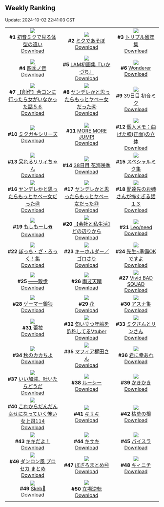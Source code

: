 ## Weekly Ranking
Update: 2024-10-02 22:41:03 CST

|      |      |      |
| :----: | :----: | :----: |
| ![](https://i.pixiv.re/c/240x480/img-master/img/2024/09/26/00/00/41/122771180_p0_master1200.jpg)<br>**#1** [初音ミクで見る体型の違い](https://www.pixiv.net/artworks/122771180)<br>[Download](https://i.pixiv.re/img-original/img/2024/09/26/00/00/41/122771180_p0.jpg) | ![](https://i.pixiv.re/c/240x480/img-master/img/2024/09/27/16/16/46/122811803_p0_master1200.jpg)<br>**#2** [ミクであそぼ](https://www.pixiv.net/artworks/122811803)<br>[Download](https://i.pixiv.re/img-original/img/2024/09/27/16/16/46/122811803_p0.jpg) | ![](https://i.pixiv.re/c/240x480/img-master/img/2024/09/27/16/50/09/122813087_p0_master1200.jpg)<br>**#3** [トリプル留年 集](https://www.pixiv.net/artworks/122813087)<br>[Download](https://i.pixiv.re/img-original/img/2024/09/27/16/50/09/122813087_p0.jpg) |
| ![](https://i.pixiv.re/c/240x480/img-master/img/2024/09/25/19/52/13/122763115_p0_master1200.jpg)<br>**#4** [四季ノ音](https://www.pixiv.net/artworks/122763115)<br>[Download](https://i.pixiv.re/img-original/img/2024/09/25/19/52/13/122763115_p0.jpg) | ![](https://i.pixiv.re/c/240x480/img-master/img/2024/09/27/00/02/24/122798429_p0_master1200.jpg)<br>**#5** [LAM初画集『いかづち』](https://www.pixiv.net/artworks/122798429)<br>[Download](https://i.pixiv.re/img-original/img/2024/09/27/00/02/24/122798429_p0.jpg) | ![](https://i.pixiv.re/c/240x480/img-master/img/2024/09/25/21/34/29/122766178_p0_master1200.jpg)<br>**#6** [Wonderer](https://www.pixiv.net/artworks/122766178)<br>[Download](https://i.pixiv.re/img-original/img/2024/09/25/21/34/29/122766178_p0.jpg) |
| ![](https://i.pixiv.re/c/240x480/img-master/img/2024/09/27/00/00/20/122798134_p0_master1200.jpg)<br>**#7** [【創作】合コンに行ったら女がいなかった話５６](https://www.pixiv.net/artworks/122798134)<br>[Download](https://i.pixiv.re/img-original/img/2024/09/27/00/00/20/122798134_p0.png) | ![](https://i.pixiv.re/c/240x480/img-master/img/2024/09/26/00/00/51/122771207_p0_master1200.jpg)<br>**#8** [ヤンデレかと思ったらもっとヤベー女だった㊷](https://www.pixiv.net/artworks/122771207)<br>[Download](https://i.pixiv.re/img-original/img/2024/09/26/00/00/51/122771207_p0.png) | ![](https://i.pixiv.re/c/240x480/img-master/img/2024/09/26/01/10/07/122773462_p0_master1200.jpg)<br>**#9** [39日目 初音ミク](https://www.pixiv.net/artworks/122773462)<br>[Download](https://i.pixiv.re/img-original/img/2024/09/26/01/10/07/122773462_p0.png) |
| ![](https://i.pixiv.re/c/240x480/img-master/img/2024/09/27/15/40/36/122811976_p0_master1200.jpg)<br>**#10** [ミクガキシリーズ](https://www.pixiv.net/artworks/122811976)<br>[Download](https://i.pixiv.re/img-original/img/2024/09/27/15/40/36/122811976_p0.jpg) | ![](https://i.pixiv.re/c/240x480/img-master/img/2024/09/26/17/13/14/122786744_p0_master1200.jpg)<br>**#11** [MORE MORE JUMP!](https://www.pixiv.net/artworks/122786744)<br>[Download](https://i.pixiv.re/img-original/img/2024/09/26/17/13/14/122786744_p0.jpg) | ![](https://i.pixiv.re/c/240x480/img-master/img/2024/09/26/06/00/04/122777221_p0_master1200.jpg)<br>**#12** [個人メモ：曲げた膝(正面)の立体](https://www.pixiv.net/artworks/122777221)<br>[Download](https://i.pixiv.re/img-original/img/2024/09/26/06/00/04/122777221_p0.jpg) |
| ![](https://i.pixiv.re/c/240x480/img-master/img/2024/09/26/00/13/00/122771830_p0_master1200.jpg)<br>**#13** [呆れるリリィちゃん](https://www.pixiv.net/artworks/122771830)<br>[Download](https://i.pixiv.re/img-original/img/2024/09/26/00/13/00/122771830_p0.jpg) | ![](https://i.pixiv.re/c/240x480/img-master/img/2024/09/25/00/00/14/122744419_p0_master1200.jpg)<br>**#14** [38日目 花海咲季](https://www.pixiv.net/artworks/122744419)<br>[Download](https://i.pixiv.re/img-original/img/2024/09/25/00/00/14/122744419_p0.png) | ![](https://i.pixiv.re/c/240x480/img-master/img/2024/09/27/16/52/00/122812073_p0_master1200.jpg)<br>**#15** [スペシャルミク集](https://www.pixiv.net/artworks/122812073)<br>[Download](https://i.pixiv.re/img-original/img/2024/09/27/16/52/00/122812073_p0.jpg) |
| ![](https://i.pixiv.re/c/240x480/img-master/img/2024/09/25/10/19/17/122753717_p0_master1200.jpg)<br>**#16** [ヤンデレかと思ったらもっとヤベー女だった㊶](https://www.pixiv.net/artworks/122753717)<br>[Download](https://i.pixiv.re/img-original/img/2024/09/25/10/19/17/122753717_p0.png) | ![](https://i.pixiv.re/c/240x480/img-master/img/2024/09/27/00/00/57/122798288_p0_master1200.jpg)<br>**#17** [ヤンデレかと思ったらもっとヤベー女だった㊸](https://www.pixiv.net/artworks/122798288)<br>[Download](https://i.pixiv.re/img-original/img/2024/09/27/00/00/57/122798288_p0.png) | ![](https://i.pixiv.re/c/240x480/img-master/img/2024/09/26/18/54/44/122788915_p0_master1200.jpg)<br>**#18** [配達先のお姉さんが怖すぎる話１３](https://www.pixiv.net/artworks/122788915)<br>[Download](https://i.pixiv.re/img-original/img/2024/09/26/18/54/44/122788915_p0.jpg) |
| ![](https://i.pixiv.re/c/240x480/img-master/img/2024/09/25/00/00/16/122744434_p0_master1200.jpg)<br>**#19** [もしもーし☎️](https://www.pixiv.net/artworks/122744434)<br>[Download](https://i.pixiv.re/img-original/img/2024/09/25/00/00/16/122744434_p0.png) | ![](https://i.pixiv.re/c/240x480/img-master/img/2024/09/27/12/00/09/122808676_p0_master1200.jpg)<br>**#20** [【会社と私生活】どの辺りから](https://www.pixiv.net/artworks/122808676)<br>[Download](https://i.pixiv.re/img-original/img/2024/09/27/12/00/09/122808676_p0.jpg) | ![](https://i.pixiv.re/c/240x480/img-master/img/2024/09/25/18/08/28/122760711_p0_master1200.jpg)<br>**#21** [Leo/need](https://www.pixiv.net/artworks/122760711)<br>[Download](https://i.pixiv.re/img-original/img/2024/09/25/18/08/28/122760711_p0.jpg) |
| ![](https://i.pixiv.re/c/240x480/img-master/img/2024/09/27/15/59/42/122812247_p0_master1200.jpg)<br>**#22** [ぼっち・ざ・ろっく！集](https://www.pixiv.net/artworks/122812247)<br>[Download](https://i.pixiv.re/img-original/img/2024/09/27/15/59/42/122812247_p0.jpg) | ![](https://i.pixiv.re/c/240x480/img-master/img/2024/09/26/17/26/57/122786945_p0_master1200.jpg)<br>**#23** [キーホルダー／ゴロさり](https://www.pixiv.net/artworks/122786945)<br>[Download](https://i.pixiv.re/img-original/img/2024/09/26/17/26/57/122786945_p0.jpg) | ![](https://i.pixiv.re/c/240x480/img-master/img/2024/09/26/00/00/23/122771097_p0_master1200.jpg)<br>**#24** [先生~準備OKですよ](https://www.pixiv.net/artworks/122771097)<br>[Download](https://i.pixiv.re/img-original/img/2024/09/26/00/00/23/122771097_p0.jpg) |
| ![](https://i.pixiv.re/c/240x480/img-master/img/2024/09/26/00/00/53/122771214_p0_master1200.jpg)<br>**#25** [——散步](https://www.pixiv.net/artworks/122771214)<br>[Download](https://i.pixiv.re/img-original/img/2024/09/26/00/00/53/122771214_p0.png) | ![](https://i.pixiv.re/c/240x480/img-master/img/2024/09/26/13/53/47/122783580_p0_master1200.jpg)<br>**#26** [雨过天晴](https://www.pixiv.net/artworks/122783580)<br>[Download](https://i.pixiv.re/img-original/img/2024/09/26/13/53/47/122783580_p0.jpg) | ![](https://i.pixiv.re/c/240x480/img-master/img/2024/09/27/17/09/44/122813478_p0_master1200.jpg)<br>**#27** [Vivid BAD SQUAD](https://www.pixiv.net/artworks/122813478)<br>[Download](https://i.pixiv.re/img-original/img/2024/09/27/17/09/44/122813478_p0.jpg) |
| ![](https://i.pixiv.re/c/240x480/img-master/img/2024/09/26/00/00/11/122771031_p0_master1200.jpg)<br>**#28** [ゲーマー銀狼](https://www.pixiv.net/artworks/122771031)<br>[Download](https://i.pixiv.re/img-original/img/2024/09/26/00/00/11/122771031_p0.png) | ![](https://i.pixiv.re/c/240x480/img-master/img/2024/09/27/18/55/07/122815966_p0_master1200.jpg)<br>**#29** [花](https://www.pixiv.net/artworks/122815966)<br>[Download](https://i.pixiv.re/img-original/img/2024/09/27/18/55/07/122815966_p0.png) | ![](https://i.pixiv.re/c/240x480/img-master/img/2024/09/27/16/06/08/122812376_p0_master1200.jpg)<br>**#30** [アスナ集](https://www.pixiv.net/artworks/122812376)<br>[Download](https://i.pixiv.re/img-original/img/2024/09/27/16/06/08/122812376_p0.jpg) |
| ![](https://i.pixiv.re/c/240x480/img-master/img/2024/09/26/00/04/50/122771480_p0_master1200.jpg)<br>**#31** [蕾拉](https://www.pixiv.net/artworks/122771480)<br>[Download](https://i.pixiv.re/img-original/img/2024/09/26/00/04/50/122771480_p0.jpg) | ![](https://i.pixiv.re/c/240x480/img-master/img/2024/09/26/21/01/50/122792404_p0_master1200.jpg)<br>**#32** [匂い立つ年齢を詐称してるVtuber](https://www.pixiv.net/artworks/122792404)<br>[Download](https://i.pixiv.re/img-original/img/2024/09/26/21/01/50/122792404_p0.png) | ![](https://i.pixiv.re/c/240x480/img-master/img/2024/09/26/00/19/49/122772057_p0_master1200.jpg)<br>**#33** [ミクさんとリンさん](https://www.pixiv.net/artworks/122772057)<br>[Download](https://i.pixiv.re/img-original/img/2024/09/26/00/19/49/122772057_p0.png) |
| ![](https://i.pixiv.re/c/240x480/img-master/img/2024/09/26/21/31/28/122793296_p0_master1200.jpg)<br>**#34** [秋のカカちよ](https://www.pixiv.net/artworks/122793296)<br>[Download](https://i.pixiv.re/img-original/img/2024/09/26/21/31/28/122793296_p0.png) | ![](https://i.pixiv.re/c/240x480/img-master/img/2024/09/27/00/00/29/122798180_p0_master1200.jpg)<br>**#35** [マフィア梶田さん](https://www.pixiv.net/artworks/122798180)<br>[Download](https://i.pixiv.re/img-original/img/2024/09/27/00/00/29/122798180_p0.jpg) | ![](https://i.pixiv.re/c/240x480/img-master/img/2024/09/26/21/47/42/122788877_p0_master1200.jpg)<br>**#36** [君に幸あれ](https://www.pixiv.net/artworks/122788877)<br>[Download](https://i.pixiv.re/img-original/img/2024/09/26/21/47/42/122788877_p0.png) |
| ![](https://i.pixiv.re/c/240x480/img-master/img/2024/09/27/16/10/32/122812444_p0_master1200.jpg)<br>**#37** [いい加減、吐いたらどうだ](https://www.pixiv.net/artworks/122812444)<br>[Download](https://i.pixiv.re/img-original/img/2024/09/27/16/10/32/122812444_p0.jpg) | ![](https://i.pixiv.re/c/240x480/img-master/img/2024/09/26/00/00/18/122771075_p0_master1200.jpg)<br>**#38** [ルーシー](https://www.pixiv.net/artworks/122771075)<br>[Download](https://i.pixiv.re/img-original/img/2024/09/26/00/00/18/122771075_p0.jpg) | ![](https://i.pixiv.re/c/240x480/img-master/img/2024/09/27/20/30/01/122818627_p0_master1200.jpg)<br>**#39** [かきかき](https://www.pixiv.net/artworks/122818627)<br>[Download](https://i.pixiv.re/img-original/img/2024/09/27/20/30/01/122818627_p0.png) |
| ![](https://i.pixiv.re/c/240x480/img-master/img/2024/09/27/11/06/17/122786508_p0_master1200.jpg)<br>**#40** [これからだんだん幸せになっていく怖い女上司114](https://www.pixiv.net/artworks/122786508)<br>[Download](https://i.pixiv.re/img-original/img/2024/09/27/11/06/17/122786508_p0.jpg) | ![](https://i.pixiv.re/c/240x480/img-master/img/2024/09/26/00/00/20/122771080_p0_master1200.jpg)<br>**#41** [キサキ](https://www.pixiv.net/artworks/122771080)<br>[Download](https://i.pixiv.re/img-original/img/2024/09/26/00/00/20/122771080_p0.jpg) | ![](https://i.pixiv.re/c/240x480/img-master/img/2024/09/27/07/30/02/122805182_p0_master1200.jpg)<br>**#42** [枯草の根](https://www.pixiv.net/artworks/122805182)<br>[Download](https://i.pixiv.re/img-original/img/2024/09/27/07/30/02/122805182_p0.jpg) |
| ![](https://i.pixiv.re/c/240x480/img-master/img/2024/09/26/18/21/28/122788197_p0_master1200.jpg)<br>**#43** [キキだよ！](https://www.pixiv.net/artworks/122788197)<br>[Download](https://i.pixiv.re/img-original/img/2024/09/26/18/21/28/122788197_p0.png) | ![](https://i.pixiv.re/c/240x480/img-master/img/2024/09/26/13/51/58/122783508_p0_master1200.jpg)<br>**#44** [キサキ](https://www.pixiv.net/artworks/122783508)<br>[Download](https://i.pixiv.re/img-original/img/2024/09/26/13/51/58/122783508_p0.jpg) | ![](https://i.pixiv.re/c/240x480/img-master/img/2024/09/26/00/00/59/122771232_p0_master1200.jpg)<br>**#45** [パイスラ](https://www.pixiv.net/artworks/122771232)<br>[Download](https://i.pixiv.re/img-original/img/2024/09/26/00/00/59/122771232_p0.jpg) |
| ![](https://i.pixiv.re/c/240x480/img-master/img/2024/09/26/12/54/49/122782637_p0_master1200.jpg)<br>**#46** [ダンロン風 プロセカ まとめ](https://www.pixiv.net/artworks/122782637)<br>[Download](https://i.pixiv.re/img-original/img/2024/09/26/12/54/49/122782637_p0.jpg) | ![](https://i.pixiv.re/c/240x480/img-master/img/2024/09/26/03/29/08/122775655_p0_master1200.jpg)<br>**#47** [ぼざろまとめ㊻](https://www.pixiv.net/artworks/122775655)<br>[Download](https://i.pixiv.re/img-original/img/2024/09/26/03/29/08/122775655_p0.png) | ![](https://i.pixiv.re/c/240x480/img-master/img/2024/09/26/00/51/53/122773003_p0_master1200.jpg)<br>**#48** [キィニチ](https://www.pixiv.net/artworks/122773003)<br>[Download](https://i.pixiv.re/img-original/img/2024/09/26/00/51/53/122773003_p0.png) |
| ![](https://i.pixiv.re/c/240x480/img-master/img/2024/09/26/00/13/05/122771834_p0_master1200.jpg)<br>**#49** [Skeb💙](https://www.pixiv.net/artworks/122771834)<br>[Download](https://i.pixiv.re/img-original/img/2024/09/26/00/13/05/122771834_p0.png) | ![](https://i.pixiv.re/c/240x480/img-master/img/2024/09/26/02/59/58/122775303_p0_master1200.jpg)<br>**#50** [立場逆転](https://www.pixiv.net/artworks/122775303)<br>[Download](https://i.pixiv.re/img-original/img/2024/09/26/02/59/58/122775303_p0.png) |
|      |
